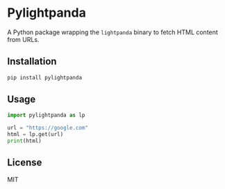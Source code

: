 # Pylightpanda

A Python package wrapping the `lightpanda` binary to fetch HTML content from URLs.

## Installation

```bash
pip install pylightpanda
```

## Usage
```python
import pylightpanda as lp

url = "https://google.com"
html = lp.get(url)
print(html)
```

## License
MIT